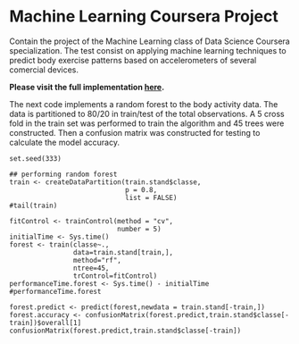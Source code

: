 # Machine Learning Coursera Project

Contain the project of the Machine Learning class of Data Science Coursera specialization. The test consist on applying machine learning techniques to predict body exercise patterns based on accelerometers of several comercial devices. 

<b>Please visit the full implementation <a href="https://caramirezal.github.io/dataScience/machineLearningCourseraProject.html">here</a>. </b>

The next code implements a random forest to the body activity data. The
data is partitioned to 80/20 in train/test of the total observations. 
A 5 cross fold in the train set was performed to train the algorithm
and 45 trees were constructed. Then a confusion matrix was constructed
for testing to calculate the model accuracy.

```
set.seed(333)

## performing random forest
train <- createDataPartition(train.stand$classe,
                             p = 0.8,
                             list = FALSE)
#tail(train)

fitControl <- trainControl(method = "cv",
                           number = 5)
initialTime <- Sys.time()
forest <- train(classe~.,
                data=train.stand[train,],
                method="rf",
                ntree=45,
                trControl=fitControl)
performanceTime.forest <- Sys.time() - initialTime
#performanceTime.forest

forest.predict <- predict(forest,newdata = train.stand[-train,])
forest.accuracy <- confusionMatrix(forest.predict,train.stand$classe[-train])$overall[1] 
confusionMatrix(forest.predict,train.stand$classe[-train])
```

